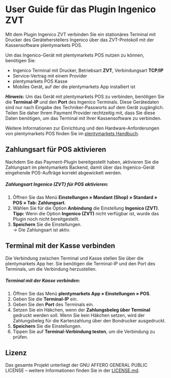 # User Guide für das Plugin Ingenico ZVT

Mit dem Plugin Ingenico ZVT verbinden Sie ein stationäres Terminal mit Drucker des Geräteherstellers Ingenico über das ZVT-Protokoll mit der Kassensoftware plentymarkets POS. 

Um das Ingenico-Gerät mit plentymarkets POS nutzen zu können, benötigen Sie:

* Ingenico Terminal mit Drucker, Betriebsart **ZVT**, Verbindungsart **TCP/IP**
* Service-Vertrag mit einem Provider
* plentymarkets POS Kasse
* Mobiles Gerät, auf der die plentymarkets App installiert ist

<div class="alert alert-warning" role="alert">
   <strong><i>Hinweis:</strong></i> Um das Gerät mit plentymarkets POS zu verbinden, benötigen Sie die <b>Terminal-IP</b> und den <b>Port</b> des Ingenico Terminals. Diese Gerätedaten sind nur nach Eingabe des Techniker-Passworts auf dem Gerät zugänglich. Teilen Sie daher Ihrem Payment Provider rechtzeitig mit, dass Sie diese Daten benötigen, um das Terminal mit Ihrer Kassensoftware zu verbinden.
</div>

Weitere Informationen zur Einrichtung und den Hardware-Anforderungen von plentymarkets POS finden Sie im [plentymarkets Handbuch](https://knowledge.plentymarkets.com/omni-channel/pos/pos-einrichten).

<div class="container-toc"></div>

## Zahlungsart für POS aktivieren

Nachdem Sie das Payment-Plugin bereitgestellt haben, aktivieren Sie die Zahlungsart im plentymarkets Backend, damit über das Ingenico-Gerät eingehende POS-Aufträge korrekt abgewickelt werden.

##### Zahlungsart Ingenico (ZVT) für POS aktivieren:

1. Öffnen Sie das Menü **Einstellungen » Mandant (Shop) » Standard » POS » Tab: Zahlungsart**.
2. Wählen Sie für die Option **Anbindung** die Einstellung **Ingenico (ZVT)**.<br />
**__Tipp:__** Wenn die Option **Ingenico (ZVT)** nicht verfügbar ist, wurde das Plugin noch nicht bereitgestellt.
3. **Speichern** Sie die Einstellungen.<br />
→ Die Zahlungsart ist aktiv.

## Terminal mit der Kasse verbinden

Die Verbindung zwischen Terminal und Kasse stellen Sie über die plentymarkets App her. Sie benötigen die Terminal-IP und den Port des Terminals, um die Verbindung herzustellen.

##### Terminal mit der Kasse verbinden:

1. Öffnen Sie das Menü **plentymarkets App  » Einstellungen » POS**.
2. Geben Sie die **Terminal-IP** ein.
3. Geben Sie den **Port** des Terminals ein.
4. Setzen Sie ein Häkchen, wenn der **Zahlungsbeleg über Terminal** gedruckt werden soll. Wenn Sie kein Häkchen setzen, wird der Zahlungsbeleg für die Kartenzahlung über den Bondrucker ausgedruckt.
5. **Speichern** Sie die Einstellungen.
6. Tippen Sie auf **Terminal-Verbindung testen**, um die Verbindung zu prüfen.

## Lizenz

Das gesamte Projekt unterliegt der GNU AFFERO GENERAL PUBLIC LICENSE – weitere Informationen finden Sie in der [LICENSE.md](https://github.com/plentymarkets/plugin-etsy/blob/master/LICENSE.md).
